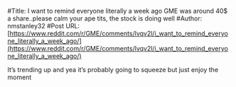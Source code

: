 #Title: I want to remind everyone literally a week ago GME was around 40$ a share..please calm your ape tits, the stock is doing well
#Author: nmstanley32
#Post URL: [https://www.reddit.com/r/GME/comments/lvqv2l/i_want_to_remind_everyone_literally_a_week_ago/](https://www.reddit.com/r/GME/comments/lvqv2l/i_want_to_remind_everyone_literally_a_week_ago/)


It’s trending up and yea it’s probably going to squeeze but just enjoy the moment